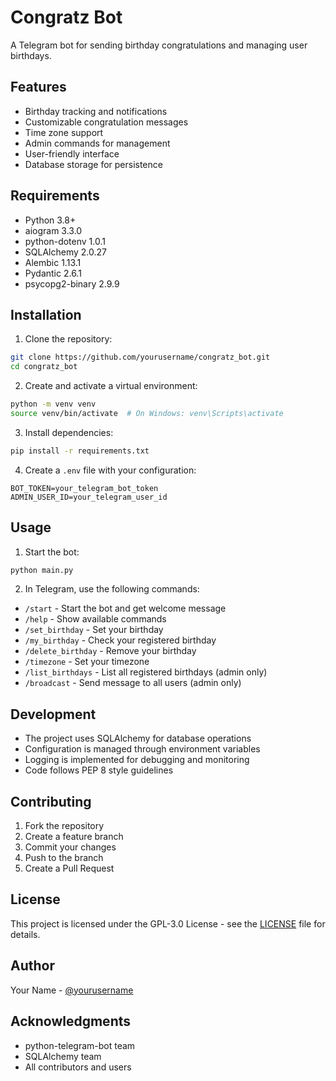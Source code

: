 # Congratz Bot

A Telegram bot for sending birthday congratulations and managing user birthdays.

## Features

- Birthday tracking and notifications
- Customizable congratulation messages
- Time zone support
- Admin commands for management
- User-friendly interface
- Database storage for persistence

## Requirements

- Python 3.8+
- aiogram 3.3.0
- python-dotenv 1.0.1
- SQLAlchemy 2.0.27
- Alembic 1.13.1
- Pydantic 2.6.1
- psycopg2-binary 2.9.9

## Installation

1. Clone the repository:
```bash
git clone https://github.com/yourusername/congratz_bot.git
cd congratz_bot
```

2. Create and activate a virtual environment:
```bash
python -m venv venv
source venv/bin/activate  # On Windows: venv\Scripts\activate
```

3. Install dependencies:
```bash
pip install -r requirements.txt
```

4. Create a `.env` file with your configuration:
```
BOT_TOKEN=your_telegram_bot_token
ADMIN_USER_ID=your_telegram_user_id
```

## Usage

1. Start the bot:
```bash
python main.py
```

2. In Telegram, use the following commands:
- `/start` - Start the bot and get welcome message
- `/help` - Show available commands
- `/set_birthday` - Set your birthday
- `/my_birthday` - Check your registered birthday
- `/delete_birthday` - Remove your birthday
- `/timezone` - Set your timezone
- `/list_birthdays` - List all registered birthdays (admin only)
- `/broadcast` - Send message to all users (admin only)

## Development

- The project uses SQLAlchemy for database operations
- Configuration is managed through environment variables
- Logging is implemented for debugging and monitoring
- Code follows PEP 8 style guidelines

## Contributing

1. Fork the repository
2. Create a feature branch
3. Commit your changes
4. Push to the branch
5. Create a Pull Request

## License

This project is licensed under the GPL-3.0 License - see the [LICENSE](LICENSE) file for details.

## Author

Your Name - [@yourusername](https://github.com/yourusername)

## Acknowledgments

- python-telegram-bot team
- SQLAlchemy team
- All contributors and users 